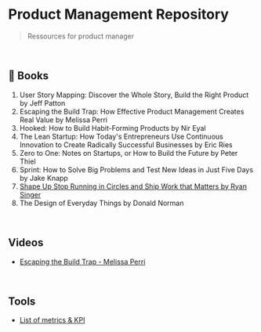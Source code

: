 # Product Management Repository

> Ressources for product manager

<br>

## &#128215; Books

1. User Story Mapping: Discover the Whole Story, Build the Right Product by Jeff Patton
2. Escaping the Build Trap: How Effective Product Management Creates Real Value by Melissa Perri
3. Hooked: How to Build Habit-Forming Products by Nir Eyal
4. The Lean Startup: How Today's Entrepreneurs Use Continuous Innovation to Create Radically Successful Businesses by Eric Ries
5. Zero to One: Notes on Startups, or How to Build the Future by Peter Thiel
6. Sprint: How to Solve Big Problems and Test New Ideas in Just Five Days by Jake Knapp
7. [Shape Up Stop Running in Circles and Ship Work that Matters by Ryan Singer](https://basecamp.com/shapeup)
8. The Design of Everyday Things by Donald Norman

<br>

## Videos

- [Escaping the Build Trap - Melissa Perri](https://www.youtube.com/watch?v=DmJXpI7OJuY)

<br>

## Tools
- [List of metrics & KPI](https://github.com/robotsatan/PM-Repos/blob/main/tools/metrics.md)
